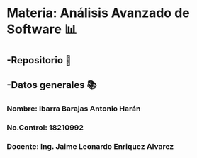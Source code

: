 # Materia: Análisis Avanzado de Software :bar_chart:

## -Repositorio :file_folder: 

## -Datos generales :books:
### Nombre: Ibarra Barajas Antonio Harán
### No.Control: 18210992
### Docente: Ing. Jaime Leonardo Enriquez Alvarez 
